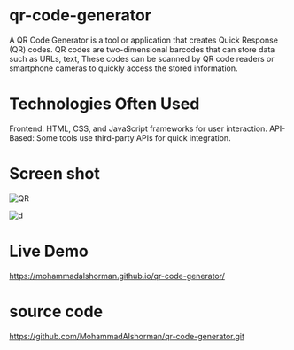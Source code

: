 # qr-code-generator
A QR Code Generator is a tool or application that creates Quick Response (QR) codes. QR codes are two-dimensional barcodes that can store data such as URLs, text, These codes can be scanned by QR code readers or smartphone cameras to quickly access the stored information.

# Technologies Often Used
Frontend: HTML, CSS, and JavaScript frameworks for user interaction.
API-Based: Some tools use third-party APIs for quick integration.

# Screen shot 
![QR](https://github.com/user-attachments/assets/5201220f-ad20-4ece-a514-a9bf9d3a3441)

![d](https://github.com/user-attachments/assets/10d9011a-6659-425c-95d9-bac2664246ab)

# Live Demo
https://mohammadalshorman.github.io/qr-code-generator/

# source code
https://github.com/MohammadAlshorman/qr-code-generator.git




